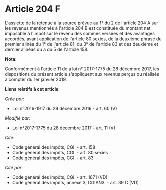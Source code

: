 # Article 204 F

L'assiette de la retenue à la source prévue au 1° du 2 de l'article 204 A sur les revenus mentionnés à l'article 204 B est
constituée du montant net imposable à l'impôt sur le revenu des sommes versées et des avantages accordés, avant application
de l'article 80 sexies, de la deuxième phrase du premier alinéa du 1° de l'article 81, du 3° de l'article 83 et des deuxième
et dernier alinéas du a du 5 de l'article 158.

**Nota:**

Conformément à l'article 11 de a loi n° 2017-1775 du 28 décembre 2017, les dispositions du présent article s'appliquent aux
revenus perçus ou réalisés à compter du 1er janvier 2019.

**Liens relatifs à cet article**

_Créé par_:

  - Loi n°2016-1917 du 29 décembre 2016 - art. 60 (V)

_Modifié par_:

  - Loi n°2017-1775 du 28 décembre 2017 - art. 11 (V)

_Cite_:

  - Code général des impôts, CGI. - art. 158
  - Code général des impôts, CGI. - art. 80 sexies
  - Code général des impôts, CGI. - art. 83

_Cité par_:

  - Code général des impôts, CGI. - art. 1671 (VD)
  - Code général des impôts, annexe 3, CGIAN3. - art. 39 C (VD)
